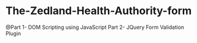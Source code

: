 # The-Zedland-Health-Authority-form
@Part 1- DOM Scripting using JavaScript
Part 2- JQuery Form Validation Plugin
